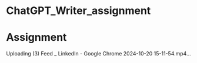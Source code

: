# ChatGPT_Writer_assignment
# Assignment


Uploading (3) Feed _ LinkedIn - Google Chrome 2024-10-20 15-11-54.mp4…

